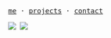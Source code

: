 <samp>[me](https://locene.com) · [projects](https://locene.com/projects) · [contact](https://locene.com/contact)</samp>

<kbd>
<img style="" align="center" src="https://github-readme-stats.vercel.app/api?username=locene&hide=issues,contribs&include_all_commits=true&theme=transparent&hide_border=true" />
<img align="center" src="https://github-readme-stats.vercel.app/api/top-langs/?username=locene&layout=compact&theme=transparent&hide_border=true" />
</kbd>
